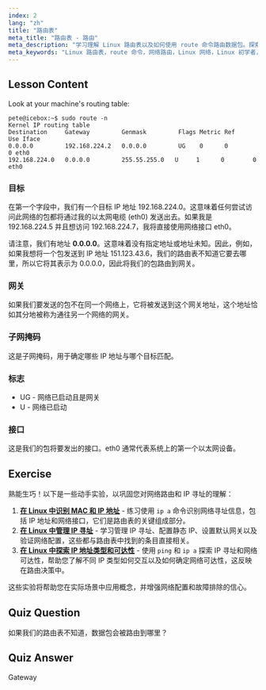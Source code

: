 ```yaml
---
index: 2
lang: "zh"
title: "路由表"
meta_title: "路由表 - 路由"
meta_description: "学习理解 Linux 路由表以及如何使用 route 命令路由数据包。探索网络基础知识中的目标、网关和接口。"
meta_keywords: "Linux 路由表，route 命令，网络路由，Linux 网络，Linux 初学者，Linux 教程，网络指南"
---
```


## Lesson Content

Look at your machine's routing table:

```plaintext
pete@icebox:~$ sudo route -n
Kernel IP routing table
Destination     Gateway         Genmask         Flags Metric Ref    Use Iface
0.0.0.0         192.168.224.2   0.0.0.0         UG    0      0        0 eth0
192.168.224.0   0.0.0.0         255.55.255.0   U     1      0        0 eth0
```

### 目标

在第一个字段中，我们有一个目标 IP 地址 192.168.224.0。这意味着任何尝试访问此网络的包都将通过我的以太网电缆 (eth0) 发送出去。如果我是 192.168.224.5 并且想访问 192.168.224.7，我将直接使用网络接口 eth0。

请注意，我们有地址 **0.0.0.0**。这意味着没有指定地址或地址未知。因此，例如，如果我想将一个包发送到 IP 地址 151.123.43.6，我们的路由表不知道它要去哪里，所以它将其表示为 0.0.0.0，因此将我们的包路由到网关。

### 网关

如果我们要发送的包不在同一个网络上，它将被发送到这个网关地址，这个地址恰如其分地被称为通往另一个网络的网关。

### 子网掩码

这是子网掩码，用于确定哪些 IP 地址与哪个目标匹配。

### 标志

- UG - 网络已启动且是网关
- U - 网络已启动

### 接口

这是我们的包将要发出的接口。eth0 通常代表系统上的第一个以太网设备。

## Exercise

熟能生巧！以下是一些动手实验，以巩固您对网络路由和 IP 寻址的理解：

1. **[在 Linux 中识别 MAC 和 IP 地址](https://labex.io/zh/labs/linux-identify-mac-and-ip-addresses-in-linux-592731)** - 练习使用 `ip a` 命令识别网络寻址信息，包括 IP 地址和网络接口，它们是路由表的关键组成部分。
2. **[在 Linux 中管理 IP 寻址](https://labex.io/zh/labs/linux-manage-ip-addressing-in-linux-592736)** - 学习管理 IP 寻址、配置静态 IP、设置默认网关以及验证网络配置，这些都与路由表中找到的条目直接相关。
3. **[在 Linux 中探索 IP 地址类型和可达性](https://labex.io/zh/labs/linux-explore-ip-address-types-and-reachability-in-linux-592780)** - 使用 `ping` 和 `ip a` 探索 IP 寻址和网络可达性，帮助您了解不同 IP 类型如何交互以及如何确定网络可达性，这反映在路由决策中。

这些实验将帮助您在实际场景中应用概念，并增强网络配置和故障排除的信心。

## Quiz Question

如果我们的路由表不知道，数据包会被路由到哪里？

## Quiz Answer

Gateway
